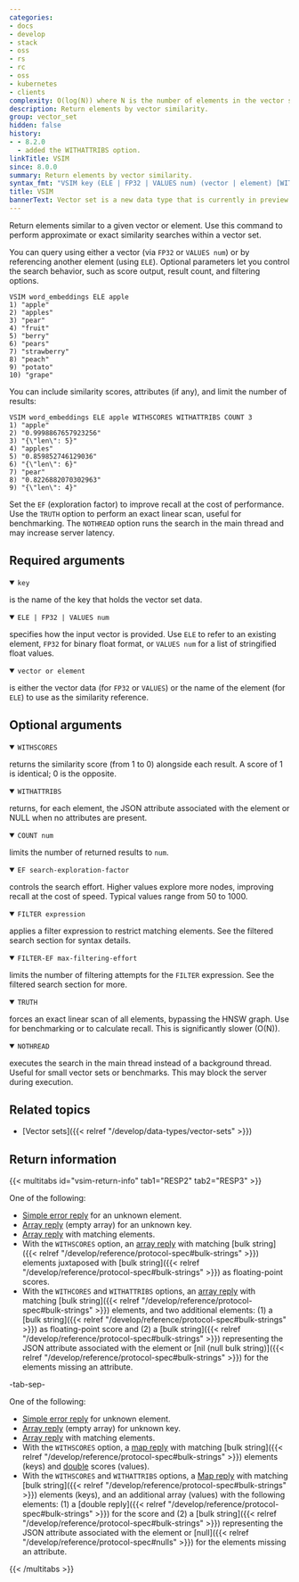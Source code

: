 ```yaml
---
categories:
- docs
- develop
- stack
- oss
- rs
- rc
- oss
- kubernetes
- clients
complexity: O(log(N)) where N is the number of elements in the vector set.
description: Return elements by vector similarity.
group: vector_set
hidden: false
history:
- - 8.2.0
  - added the WITHATTRIBS option.
linkTitle: VSIM
since: 8.0.0
summary: Return elements by vector similarity.
syntax_fmt: "VSIM key (ELE | FP32 | VALUES num) (vector | element) [WITHSCORES] [WITHATTRIBS] [COUNT num]\n  [EF search-exploration-factor] [FILTER expression] [FILTER-EF max-filtering-effort] [TRUTH] [NOTHREAD]"
title: VSIM
bannerText: Vector set is a new data type that is currently in preview and may be subject to change.
---
```


Return elements similar to a given vector or element. Use this command to perform approximate or exact similarity searches within a vector set.

You can query using either a vector (via `FP32` or `VALUES num`) or by referencing another element (using `ELE`). Optional parameters let you control the search behavior, such as score output, result count, and filtering options.

```shell
VSIM word_embeddings ELE apple
1) "apple"
2) "apples"
3) "pear"
4) "fruit"
5) "berry"
6) "pears"
7) "strawberry"
8) "peach"
9) "potato"
10) "grape"
```

You can include similarity scores, attributes (if any), and limit the number of results:

```shell
VSIM word_embeddings ELE apple WITHSCORES WITHATTRIBS COUNT 3
1) "apple"
2) "0.9998867657923256"
3) "{\"len\": 5}"
4) "apples"
5) "0.859852746129036"
6) "{\"len\": 6}"
7) "pear"
8) "0.8226882070302963"
9) "{\"len\": 4}"
```

Set the `EF` (exploration factor) to improve recall at the cost of performance. Use the `TRUTH` option to perform an exact linear scan, useful for benchmarking. The `NOTHREAD` option runs the search in the main thread and may increase server latency.

## Required arguments

<details open>
<summary><code>key</code></summary>

is the name of the key that holds the vector set data.
</details>

<details open>
<summary><code>ELE | FP32 | VALUES num</code></summary>

specifies how the input vector is provided. Use `ELE` to refer to an existing element, `FP32` for binary float format, or `VALUES num` for a list of stringified float values.
</details>

<details open>
<summary><code>vector or element</code></summary>

is either the vector data (for `FP32` or `VALUES`) or the name of the element (for `ELE`) to use as the similarity reference.
</details>

## Optional arguments

<details open>
<summary><code>WITHSCORES</code></summary>

returns the similarity score (from 1 to 0) alongside each result. A score of 1 is identical; 0 is the opposite.
</details>

<details open>
<summary><code>WITHATTRIBS</code></summary>

returns, for each element, the JSON attribute associated with the element or NULL when no attributes are present.
</details>

<details open>
<summary><code>COUNT num</code></summary>

limits the number of returned results to `num`.
</details>

<details open>
<summary><code>EF search-exploration-factor</code></summary>

controls the search effort. Higher values explore more nodes, improving recall at the cost of speed. Typical values range from 50 to 1000.
</details>

<details open>
<summary><code>FILTER expression</code></summary>

applies a filter expression to restrict matching elements. See the filtered search section for syntax details.
</details>

<details open>
<summary><code>FILTER-EF max-filtering-effort</code></summary>

limits the number of filtering attempts for the `FILTER` expression. See the filtered search section for more.
</details>

<details open>
<summary><code>TRUTH</code></summary>

forces an exact linear scan of all elements, bypassing the HNSW graph. Use for benchmarking or to calculate recall. This is significantly slower (O(N)).
</details>

<details open>
<summary><code>NOTHREAD</code></summary>

executes the search in the main thread instead of a background thread. Useful for small vector sets or benchmarks. This may block the server during execution.
</details>

## Related topics

- [Vector sets]({{< relref "/develop/data-types/vector-sets" >}})

## Return information

{{< multitabs id="vsim-return-info" 
    tab1="RESP2" 
    tab2="RESP3" >}}

One of the following:
* [Simple error reply](../../develop/reference/protocol-spec/#simple-errors) for an unknown element.
* [Array reply](../../develop/reference/protocol-spec#arrays) (empty array) for an unknown key.
* [Array reply](../../develop/reference/protocol-spec#arrays) with matching elements.
* With the `WITHSCORES` option, an [array reply](../../develop/reference/protocol-spec#arrays) with matching [bulk string]({{< relref "/develop/reference/protocol-spec#bulk-strings" >}}) elements juxtaposed with [bulk string]({{< relref "/develop/reference/protocol-spec#bulk-strings" >}}) as floating-point scores.
* With the `WITHCORES` and `WITHATTRIBS` options, an [array reply](../../develop/reference/protocol-spec#arrays) with matching [bulk string]({{< relref "/develop/reference/protocol-spec#bulk-strings" >}}) elements, and two additional elements: (1) a [bulk string]({{< relref "/develop/reference/protocol-spec#bulk-strings" >}}) as floating-point score and (2) a [bulk string]({{< relref "/develop/reference/protocol-spec#bulk-strings" >}}) representing the JSON attribute associated with the element or [nil (null bulk string)]({{< relref "/develop/reference/protocol-spec#bulk-strings" >}}) for the elements missing an attribute.

-tab-sep-

One of the following:
* [Simple error reply](../../develop/reference/protocol-spec/#simple-errors) for unknown element.
* [Array reply](../../develop/reference/protocol-spec#arrays) (empty array) for unknown key.
* [Array reply](../../develop/reference/protocol-spec#arrays) with matching elements.
* With the `WITHSCORES` option, a [map reply](../../develop/reference/protocol-spec#maps) with matching [bulk string]({{< relref "/develop/reference/protocol-spec#bulk-strings" >}}) elements (keys) and  [double](../../develop/reference/protocol-spec#doubles) scores (values).
* With the `WITHSCORES` and `WITHATTRIBS` options, a [Map reply](../../develop/reference/protocol-spec#maps) with matching [bulk string]({{< relref "/develop/reference/protocol-spec#bulk-strings" >}}) elements (keys), and an additional array (values) with the following elements: (1) a [double reply]({{< relref "/develop/reference/protocol-spec#bulk-strings" >}})  for the score and (2) a [bulk string]({{< relref "/develop/reference/protocol-spec#bulk-strings" >}}) representing the JSON attribute associated with the element or [null]({{< relref "/develop/reference/protocol-spec#nulls" >}}) for the elements missing an attribute.

{{< /multitabs >}}
